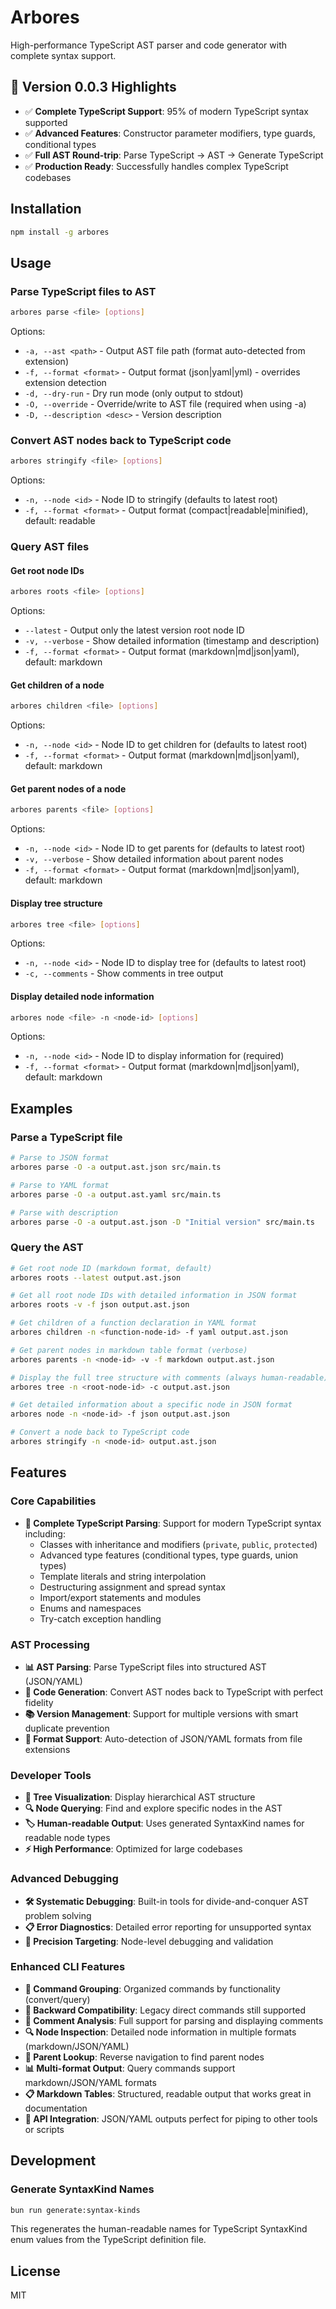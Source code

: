 # Arbores

High-performance TypeScript AST parser and code generator with complete syntax support.

## 🎉 Version 0.0.3 Highlights

- ✅ **Complete TypeScript Support**: 95% of modern TypeScript syntax supported
- ✅ **Advanced Features**: Constructor parameter modifiers, type guards, conditional types
- ✅ **Full AST Round-trip**: Parse TypeScript → AST → Generate TypeScript
- ✅ **Production Ready**: Successfully handles complex TypeScript codebases

## Installation

```bash
npm install -g arbores
```

## Usage

### Parse TypeScript files to AST

```bash
arbores parse <file> [options]
```

Options:

- `-a, --ast <path>` - Output AST file path (format auto-detected from extension)
- `-f, --format <format>` - Output format (json|yaml|yml) - overrides extension detection
- `-d, --dry-run` - Dry run mode (only output to stdout)
- `-O, --override` - Override/write to AST file (required when using -a)
- `-D, --description <desc>` - Version description

### Convert AST nodes back to TypeScript code

```bash
arbores stringify <file> [options]
```

Options:

- `-n, --node <id>` - Node ID to stringify (defaults to latest root)
- `-f, --format <format>` - Output format (compact|readable|minified), default: readable

### Query AST files

#### Get root node IDs

```bash
arbores roots <file> [options]
```

Options:

- `--latest` - Output only the latest version root node ID
- `-v, --verbose` - Show detailed information (timestamp and description)
- `-f, --format <format>` - Output format (markdown|md|json|yaml), default: markdown

#### Get children of a node

```bash
arbores children <file> [options]
```

Options:

- `-n, --node <id>` - Node ID to get children for (defaults to latest root)
- `-f, --format <format>` - Output format (markdown|md|json|yaml), default: markdown

#### Get parent nodes of a node

```bash
arbores parents <file> [options]
```

Options:

- `-n, --node <id>` - Node ID to get parents for (defaults to latest root)
- `-v, --verbose` - Show detailed information about parent nodes
- `-f, --format <format>` - Output format (markdown|md|json|yaml), default: markdown

#### Display tree structure

```bash
arbores tree <file> [options]
```

Options:

- `-n, --node <id>` - Node ID to display tree for (defaults to latest root)
- `-c, --comments` - Show comments in tree output

#### Display detailed node information

```bash
arbores node <file> -n <node-id> [options]
```

Options:

- `-n, --node <id>` - Node ID to display information for (required)
- `-f, --format <format>` - Output format (markdown|md|json|yaml), default: markdown

## Examples

### Parse a TypeScript file

```bash
# Parse to JSON format
arbores parse -O -a output.ast.json src/main.ts

# Parse to YAML format  
arbores parse -O -a output.ast.yaml src/main.ts

# Parse with description
arbores parse -O -a output.ast.json -D "Initial version" src/main.ts
```

### Query the AST

```bash
# Get root node ID (markdown format, default)
arbores roots --latest output.ast.json

# Get all root node IDs with detailed information in JSON format
arbores roots -v -f json output.ast.json

# Get children of a function declaration in YAML format
arbores children -n <function-node-id> -f yaml output.ast.json

# Get parent nodes in markdown table format (verbose)
arbores parents -n <node-id> -v -f markdown output.ast.json

# Display the full tree structure with comments (always human-readable)
arbores tree -n <root-node-id> -c output.ast.json

# Get detailed information about a specific node in JSON format
arbores node -n <node-id> -f json output.ast.json

# Convert a node back to TypeScript code
arbores stringify -n <node-id> output.ast.json
```

## Features

### Core Capabilities

- **🚀 Complete TypeScript Parsing**: Support for modern TypeScript syntax including:
  - Classes with inheritance and modifiers (`private`, `public`, `protected`)
  - Advanced type features (conditional types, type guards, union types)
  - Template literals and string interpolation
  - Destructuring assignment and spread syntax
  - Import/export statements and modules
  - Enums and namespaces
  - Try-catch exception handling

### AST Processing

- **📊 AST Parsing**: Parse TypeScript files into structured AST (JSON/YAML)
- **🔄 Code Generation**: Convert AST nodes back to TypeScript with perfect fidelity
- **📚 Version Management**: Support for multiple versions with smart duplicate prevention
- **📝 Format Support**: Auto-detection of JSON/YAML formats from file extensions

### Developer Tools

- **🌳 Tree Visualization**: Display hierarchical AST structure
- **🔍 Node Querying**: Find and explore specific nodes in the AST
- **🏷️ Human-readable Output**: Uses generated SyntaxKind names for readable node types
- **⚡ High Performance**: Optimized for large codebases

### Advanced Debugging

- **🛠️ Systematic Debugging**: Built-in tools for divide-and-conquer AST problem solving
- **📋 Error Diagnostics**: Detailed error reporting for unsupported syntax
- **🎯 Precision Targeting**: Node-level debugging and validation

### Enhanced CLI Features

- **📁 Command Grouping**: Organized commands by functionality (convert/query)
- **🔄 Backward Compatibility**: Legacy direct commands still supported
- **💬 Comment Analysis**: Full support for parsing and displaying comments
- **🔍 Node Inspection**: Detailed node information in multiple formats (markdown/JSON/YAML)
- **🌲 Parent Lookup**: Reverse navigation to find parent nodes
- **📊 Multi-format Output**: Query commands support markdown/JSON/YAML formats
- **📋 Markdown Tables**: Structured, readable output that works great in documentation
- **🔗 API Integration**: JSON/YAML outputs perfect for piping to other tools or scripts

## Development

### Generate SyntaxKind Names

```bash
bun run generate:syntax-kinds
```

This regenerates the human-readable names for TypeScript SyntaxKind enum values from the TypeScript definition file.

## License

MIT
